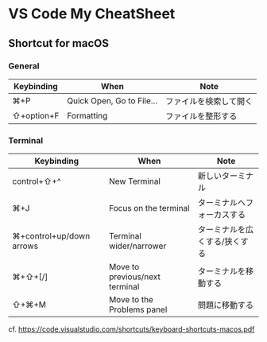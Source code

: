 # VS Code My CheatSheet

## Shortcut for macOS

### General

| Keybinding | When                    | Note                   |
| ---------- | ----------------------- | ---------------------- |
| ⌘+P        | Quick Open, Go to File… | ファイルを検索して開く |
| ⇧+option+F | Formatting              | ファイルを整形する     |

### Terminal

| Keybinding               | When                           | Note                          |
| ------------------------ | ------------------------------ | ----------------------------- |
| control+⇧+^              | New Terminal                   | 新しいターミナル              |
| ⌘+J                      | Focus on the terminal          | ターミナルへフォーカスする    |
| ⌘+control+up/down arrows | Terminal wider/narrower        | ターミナルを広くする/狭くする |
| ⌘+⇧+[/]                  | Move to previous/next terminal | ターミナルを移動する          |
| ⇧+⌘+M                    | Move to the Problems panel     | 問題に移動する          |


cf. https://code.visualstudio.com/shortcuts/keyboard-shortcuts-macos.pdf
